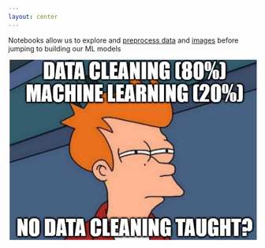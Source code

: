 ```yaml
---
layout: center
---
```


Notebooks allow us to explore and [preprocess data][1] and [images][2] before 
jumping to building our ML models

<img alt="cleaning" src="/images/preprocessing.png" />

[1]: https://blog.koverhoop.com/data-cleaning-and-pre-processing-in-python-b28eea7ac045
[2]: https://blog.roboflow.com/why-preprocess-augment/
